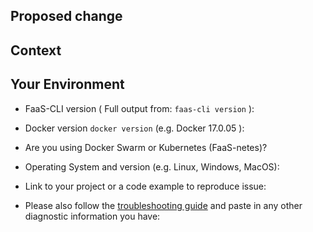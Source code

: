 <!--- Provide a general summary of the issue in the Title above -->

## Proposed change
<!--- If you're describing a bug, tell us what should happen -->
<!--- If you're suggesting a change/improvement, tell us how it should work -->



## Context
<!--- How has this issue affected you? What are you trying to accomplish? -->
<!--- Providing context helps us come up with a solution that is most useful in the real world -->



## Your Environment
<!--- Include as many relevant details about the environment you experienced the bug in -->
* FaaS-CLI version ( Full output from: `faas-cli version` ):

* Docker version `docker version` (e.g. Docker 17.0.05 ):

* Are you using Docker Swarm or Kubernetes (FaaS-netes)?

* Operating System and version (e.g. Linux, Windows, MacOS):

* Link to your project or a code example to reproduce issue:

* Please also follow the [troubleshooting guide](https://github.com/openfaas/faas/blob/master/guide/troubleshooting.md) and paste in any other diagnostic information you have:

